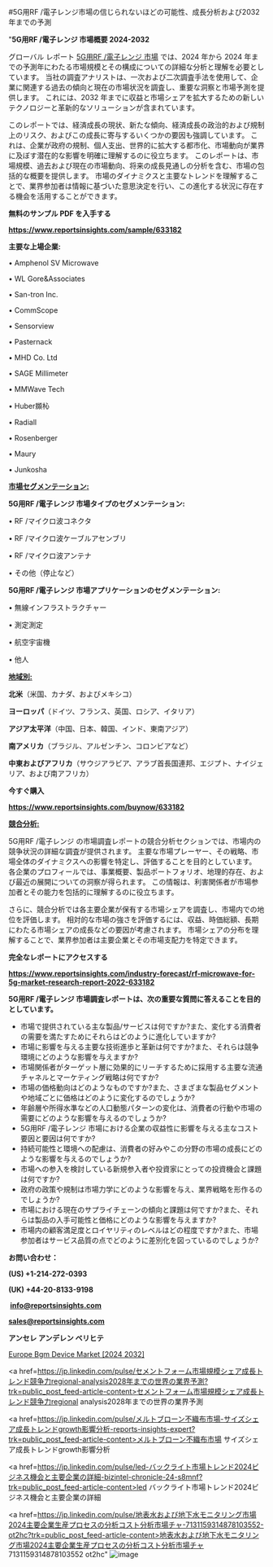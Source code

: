 #5G用RF /電子レンジ市場の信じられないほどの可能性、成長分析および2032年までの予測

"<strong>5G用RF /電子レンジ 市場概要 2024-2032</strong>

グローバル レポート <a href=https://www.reportsinsights.com/sample/633182>5G用RF /電子レンジ 市場</a> では、2024 年から 2024 年までの予測年にわたる市場規模とその構成についての詳細な分析と理解を必要としています。 当社の調査アナリストは、一次および二次調査手法を使用して、企業に関連する過去の傾向と現在の市場状況を調査し、重要な洞察と市場予測を提供します。 これには、2032 年までに収益と市場シェアを拡大​​するための新しいテクノロジーと革新的なソリューションが含まれています。

このレポートでは、経済成長の現状、新たな傾向、経済成長の政治的および規制上のリスク、およびこの成長に寄与するいくつかの要因も強調しています。 これは、企業が政府の規制、個人支出、世界的に拡大する都市化、市場動向が業界に及ぼす潜在的な影響を明確に理解するのに役立ちます。 このレポートは、市場規模、過去および現在の市場動向、将来の成長見通しの分析を含む、市場の包括的な概要を提供します。 市場のダイナミクスと主要なトレンドを理解することで、業界参加者は情報に基づいた意思決定を行い、この進化する状況に存在する機会を活用することができます。

<strong><b>無料のサンプル PDF を入手する</b></strong>

<a href=https://www.reportsinsights.com/sample/633182><strong><u>https://www.reportsinsights.com/sample/633182</u></strong></a>

<strong>主要な上場企業:</strong>

• Amphenol SV Microwave

• WL Gore&Associates

• San-tron Inc.

• CommScope

• Sensorview

• Pasternack

• MHD Co. Ltd

• SAGE Millimeter

• MMWave Tech

• Huber䫨杺

• Radiall

• Rosenberger

• Maury

• Junkosha

<strong><u>市場セグメンテーション</u></strong><strong><u>:</u></strong>

<strong>5G用RF /電子レンジ 市場タイプのセグメンテーション:</strong>

• RF /マイクロ波コネクタ

• RF /マイクロ波ケーブルアセンブリ

• RF /マイクロ波アンテナ

• その他（停止など）

<strong>5G用RF /電子レンジ 市場アプリケーションのセグメンテーション:</strong>

• 無線インフラストラクチャー

• 測定測定

• 航空宇宙機

• 他人

<strong><u>地域別</u></strong><strong><u>:</u></strong>

<strong>北米</strong>（米国、カナダ、およびメキシコ）

<strong>ヨーロッパ</strong>（ドイツ、フランス、英国、ロシア、イタリア）

<strong>アジア太平洋</strong>（中国、日本、韓国、インド、東南アジア）

<strong>南アメリカ</strong>（ブラジル、アルゼンチン、コロンビアなど）

<strong>中東およびアフリカ</strong>（サウジアラビア、アラブ首長国連邦、エジプト、ナイジェリア、および南アフリカ）

<strong>今すぐ購入</strong>

<a href=https://www.reportsinsights.com/buynow/633182><strong><u>https://www.reportsinsights.com/buynow/633182</u></strong></a>

<strong><u>競合分析:</u></strong>

5G用RF /電子レンジ の市場調査レポートの競合分析セクションでは、市場内の競争状況の詳細な調査が提供されます。 主要な市場プレーヤー、その戦略、市場全体のダイナミクスへの影響を特定し、評価することを目的としています。 各企業のプロフィールでは、事業概要、製品ポートフォリオ、地理的存在、および最近の展開についての洞察が得られます。 この情報は、利害関係者が市場参加者とその能力を包括的に理解するのに役立ちます。

さらに、競合分析では各主要企業が保有する市場シェアを調査し、市場内での地位を評価します。 相対的な市場の強さを評価するには、収益、時価総額、長期にわたる市場シェアの成長などの要因が考慮されます。 市場シェアの分布を理解することで、業界参加者は主要企業とその市場支配力を特定できます。

<strong>完全なレポートにアクセスする</strong>

<a href=https://www.reportsinsights.com/industry-forecast/rf-microwave-for-5g-market-research-report-2022-633182><strong><u><b>https://www.reportsinsights.com/industry-forecast/rf-microwave-for-5g-market-research-report-2022-633182</b></u></strong></a>

<strong><b>5G用RF /電子レンジ 市場調査レポートは、次の重要な質問に答えることを目的としています。</b></strong>
<ul>
  <li>市場で提供されている主な製品/サービスは何ですか?また、変化する消費者の需要を満たすためにそれらはどのように進化していますか?</li>
  <li>市場に影響を与える主要な技術進歩と革新は何ですか?また、それらは競争環境にどのような影響を与えますか?</li>
  <li>市場関係者がターゲット層に効果的にリーチするために採用する主要な流通チャネルとマーケティング戦略は何ですか?</li>
  <li>市場の価格動向はどのようなものですか?また、さまざまな製品セグメントや地域ごとに価格はどのように変化するのでしょうか?</li>
  <li>年齢層や所得水準などの人口動態パターンの変化は、消費者の行動や市場の需要にどのような影響を与えるのでしょうか?</li>
  <li>5G用RF /電子レンジ 市場における企業の収益性に影響を与える主なコスト要因と要因は何ですか?</li>
  <li>持続可能性と環境への配慮は、消費者の好みやこの分野の市場の成長にどのような影響を与えるのでしょうか?</li>
  <li>市場への参入を検討している新規参入者や投資家にとっての投資機会と課題は何ですか?</li>
  <li>政府の政策や規制は市場力学にどのような影響を与え、業界戦略を形作るのでしょうか?</li>
  <li>市場における現在のサプライチェーンの傾向と課題は何ですか?また、それらは製品の入手可能性と価格にどのような影響を与えますか?</li>
  <li>市場内の顧客満足度とロイヤリティのレベルはどの程度ですか?また、市場参加者はサービス品質の点でどのように差別化を図っているのでしょうか?</li>
</ul>
<strong>お問い合わせ：</strong>

<strong>(US) +1-214-272-0393</strong>

<strong>(UK) +44-20-8133-9198</strong>

<strong> </strong><a href=info@reportsinsights.com><strong><u>info@reportsinsights.com</u></strong></a>

<a href=sales@reportsinsights.com><strong><u>sales@reportsinsights.com</u></strong></a>

<strong>アンセレ アンデレン ベリヒテ</strong>

<a href=https://www.linkedin.com/pulse/europe-bgm-device-markets-2024-business-strategy-othwf/>Europe Bgm Device Market [2024 2032]</a>

<a href=https://jp.linkedin.com/pulse/セメントフォーム市場規模シェア成長トレンド競争力regional-analysis2028年までの世界の業界予測?trk=public_post_feed-article-content>セメントフォーム市場規模シェア成長トレンド競争力regional analysis2028年までの世界の業界予測</a>

<a href=https://jp.linkedin.com/pulse/メルトブローン不織布市場-サイズシェア成長トレンドgrowth影響分析-reports-insights-expert?trk=public_post_feed-article-content>メルトブローン不織布市場 サイズシェア成長トレンドgrowth影響分析</a>

<a href=https://jp.linkedin.com/pulse/led-バックライト市場トレンド2024ビジネス機会と主要企業の詳細-bizintel-chronicle-24-s8mnf?trk=public_post_feed-article-content>led バックライト市場トレンド2024ビジネス機会と主要企業の詳細</a>

<a href=https://jp.linkedin.com/pulse/地表水および地下水モニタリング市場2024主要企業生産プロセスの分析コスト分析市場チャ-7131159314878103552-ot2hc?trk=public_post_feed-article-content>地表水および地下水モニタリング市場2024主要企業生産プロセスの分析コスト分析市場チャ 7131159314878103552 ot2hc</a>"
![image](https://github.com/aakesh123242/RIMarket/assets/158431203/7e4d1662-964d-404d-a51c-6112c6db6de2)
